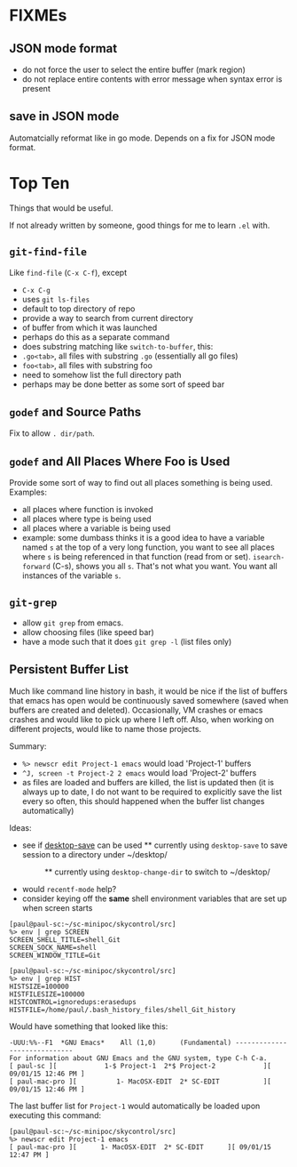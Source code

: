 
# FIXMEs

## JSON mode format

* do not force the user to select the entire buffer (mark region)
* do not replace entire contents with error message when syntax error is present

## save in JSON mode

Automatcially reformat like in go mode.
Depends on a fix for JSON mode format.

# Top Ten

Things that would be useful.

If not already written by someone, good things for me to learn ```.el``` with.

## ```git-find-file```

Like ```find-file``` (```C-x C-f```), except
* ```C-x C-g```
* uses ```git ls-files```
* default to top directory of repo
* provide a way to search from current directory
 * of buffer from which it was launched
 * perhaps do this as a separate command
* does substring matching like ```switch-to-buffer```, this:
 * ```.go<tab>```, all files with substring ```.go``` (essentially all go files)
 * ```foo<tab>```, all files with substring foo
* need to somehow list the full directory path
* perhaps may be done better as some sort of speed bar

## ```godef``` and Source Paths

Fix to allow ```. dir/path```.

## ```godef``` and All Places Where Foo is Used

Provide some sort of way to find out all places something is being used.<br/>
Examples:
* all places where function is invoked
* all places where type is being used
* all places where a variable is being used
 * example: some dumbass thinks it is a good idea to have a variable named ```s``` at the top of a very long function, you want to see all places where ```s``` is being referenced in that function (read from or set).  ```isearch-forward``` (C-s), shows you all ```s```.  That's not what you want.  You want all instances of the variable ```s```.

## ```git-grep```

* allow ```git grep``` from emacs.
* allow choosing files (like speed bar)
* have a mode such that it does ```git grep -l``` (list files only)

## Persistent Buffer List

Much like command line history in bash, it would
be nice if the list of buffers that emacs has open
would be continuously saved somewhere (saved when buffers
are created and deleted).  Occasionally, VM crashes or
emacs crashes and would like to pick up where I left off.
Also, when working on different projects, would like to
name those projects.

Summary:
* ```%> newscr edit Project-1 emacs``` would load 'Project-1' buffers
* ```^J, screen -t Project-2 2 emacs``` would load 'Project-2' buffers
* as files are loaded and buffers are killed, the list is updated then (it is always up to date, I do not want to be required to explicitly save the list every so often, this should happened when the buffer list changes automatically)

Ideas:
* see if [desktop-save](http://www.gnu.org/software/emacs/manual/html_node/emacs/Saving-Emacs-Sessions.html) can be used
** currently using ```desktop-save``` to save session to a directory under ~/desktop/<DIR>
** currently using ```desktop-change-dir``` to switch to ~/desktop/<DIR2>
* would ```recentf-mode``` help?
* consider keying off the **same** shell environment variables that are set up when screen starts

```
[paul@paul-sc:~/sc-minipoc/skycontrol/src]
%> env | grep SCREEN
SCREEN_SHELL_TITLE=shell_Git
SCREEN_SOCK_NAME=shell
SCREEN_WINDOW_TITLE=Git

[paul@paul-sc:~/sc-minipoc/skycontrol/src]
%> env | grep HIST
HISTSIZE=100000
HISTFILESIZE=100000
HISTCONTROL=ignoredups:erasedups
HISTFILE=/home/paul/.bash_history_files/shell_Git_history
```

Would have something that looked like this:
```
-UUU:%%--F1  *GNU Emacs*    All (1,0)      (Fundamental) -----------------------------
For information about GNU Emacs and the GNU system, type C-h C-a.
[ paul-sc ][            1-$ Project-1  2*$ Project-2            ][ 09/01/15 12:46 PM ]
[ paul-mac-pro ][          1- MacOSX-EDIT  2* SC-EDIT           ][ 09/01/15 12:46 PM ]
```

The last buffer list for ```Project-1``` would automatically be loaded upon executing this command:
```
[paul@paul-sc:~/sc-minipoc/skycontrol/src]
%> newscr edit Project-1 emacs
[ paul-mac-pro ][      1- MacOSX-EDIT  2* SC-EDIT      ][ 09/01/15 12:47 PM ]
```

